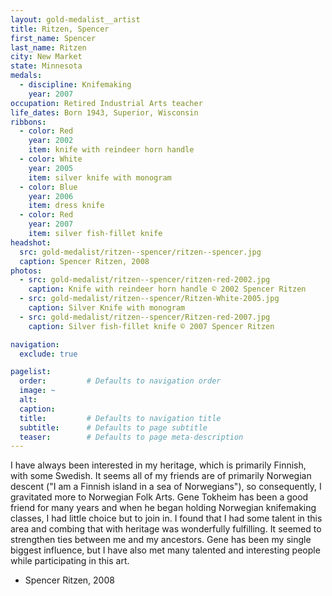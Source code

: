 ```yaml
---
layout: gold-medalist__artist
title: Ritzen, Spencer
first_name: Spencer
last_name: Ritzen
city: New Market
state: Minnesota
medals: 
  - discipline: Knifemaking
    year: 2007
occupation: Retired Industrial Arts teacher
life_dates: Born 1943, Superior, Wisconsin
ribbons:
  - color: Red
    year: 2002
    item: knife with reindeer horn handle
  - color: White
    year: 2005
    item: silver knife with monogram
  - color: Blue
    year: 2006
    item: dress knife
  - color: Red
    year: 2007 
    item: silver fish-fillet knife
headshot:
  src: gold-medalist/ritzen--spencer/ritzen--spencer.jpg
  caption: Spencer Ritzen, 2008
photos:
  - src: gold-medalist/ritzen--spencer/ritzen-red-2002.jpg
    caption: Knife with reindeer horn handle © 2002 Spencer Ritzen
  - src: gold-medalist/ritzen--spencer/Ritzen-White-2005.jpg
    caption: Silver Knife with monogram
  - src: gold-medalist/ritzen--spencer/Ritzen-red-2007.jpg
    caption: Silver fish-fillet knife © 2007 Spencer Ritzen

navigation:
  exclude: true

pagelist:
  order:         # Defaults to navigation order  
  image: ~
  alt:
  caption:
  title:         # Defaults to navigation title
  subtitle:      # Defaults to page subtitle
  teaser:        # Defaults to page meta-description  
---
```

I have always been interested in my heritage, which is primarily Finnish, with some Swedish.  It seems all of my friends are of primarily Norwegian descent ("I am a Finnish island in a sea of Norwegians"), so consequently, I gravitated more to Norwegian Folk Arts.  Gene Tokheim has been a good friend for many years and when he began holding Norwegian knifemaking classes, I had little choice but to join in.  I found that I had some talent in this area and combing that with heritage was wonderfully fulfilling.  It seemed to strengthen ties between me and my ancestors.  Gene has been my single biggest influence, but I have also met many talented and interesting people while participating in this art. 

- Spencer Ritzen, 2008
